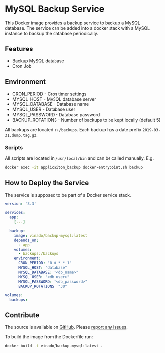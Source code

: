 # MySQL Backup Service

This Docker image provides a backup service to backup a MySQL database. The service can be added into a docker stack with a MySQL instance to backup the database periodically.

## Features

- Backup MySQL database
- Cron Job

## Environment

- CRON_PERIOD - Cron timer settings
- MYSQL_HOST - MySQL database server
- MYSQL_DATABASE - Database name
- MYSQL_USER - Database user
- MYSQL_PASSWORD - Database password
- BACKUP_ROTATIONS - Number of backups to be kept locally (default 5)

All backups are located in `/backups`. Each backup has a date prefix `2019-03-31.dump.tag.gz`.

### Scripts

All scripts are located in `/usr/local/bin` and can be called manually. E.g.

```sh
docker exec -it applicaiton_backup docker-entrypoint.sh backup
```

## How to Deploy the Service

The service is supposed to be part of a Docker service stack.

```yaml
version: '3.3'

services:
  app:
    [...]

  backup:
    image: vinado/backup-mysql:latest
    depends_on:
      - app
    volumes:
      - backups:/backups
    environment:
      CRON_PERIOD: "0 0 * * 1"
      MYSQL_HOST: "database"
      MYSQL_DATABASE: "<db_name>"
      MYSQL_USER: "<db_user>"
      MYSQL_PASSWORD: "<db_password>"
      BACKUP_ROTATIONS: "30"

volumes:
  backups:
```

## Contribute

The source is available on [GitHub](https://github.com/V1ncNet/docker). Please [report any issues](https://github.com/V1ncNet/docker/issues).

To build the image from the Dockerfile run:

```sh
docker build -t vinado/backup-mysql:latest .
```